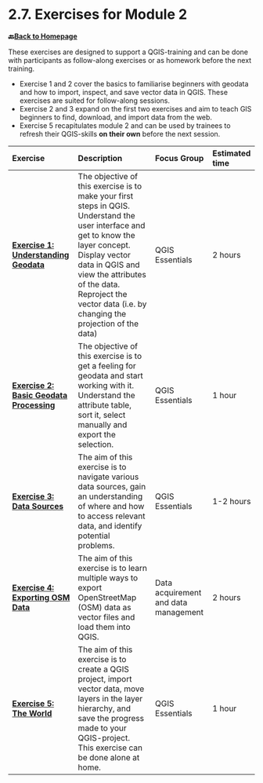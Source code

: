 # 2.7. Exercises for Module 2

__🔙[Back to Homepage](/content/intro.md)__

These exercises are designed to support a QGIS-training and can be done with participants as follow-along exercises or as homework before the next training. 
- Exercise 1 and 2 cover the basics to familiarise beginners with geodata and how to import, inspect, and save vector data in QGIS. These exercises are suited for follow-along sessions. 
- Exercise 2 and 3 expand on the first two exercises and aim to teach GIS beginners to find, download, and import data from the web. 
- Exercise 5 recapitulates module 2 and can be used by trainees to refresh their QGIS-skills __on their own__ before the next session.


| Exercise| Description |Focus Group|Estimated time| 
| :-------------------- | :----------------- |:----------------- |:----------------- |
|__[Exercise 1: Understanding Geodata](/content/Module_2/en_qgis_geodata_concept_ex1.md)__ | The objective of this exercise is to make your first steps in QGIS. Understand the user interface and get to know the layer concept. Display vector data in QGIS and view the attributes of the data. Reproject the vector data (i.e. by changing the projection of the data) | QGIS Essentials | 2 hours | 
|  __[Exercise 2: Basic Geodata Processing](/content/Module_2/en_qgis_basic_data_processing_ex2.md)__ | The objective of this exercise is to get a feeling for geodata and start working with it. Understand the attribute table, sort it, select manually and export the selection. | QGIS Essentials | 1 hour | 
| __[Exercise 3: Data Sources](/content/Module_2/en_qgis_data_sources_ex3.md)__ | The aim of this exercise is to navigate various data sources, gain an understanding of where and how to access relevant data, and identify potential problems. | QGIS Essentials | 1-2 hours |
| __[Exercise 4: Exporting OSM Data](/content/Module_2/en_qgis_data_sources_ex4.md)__ | The aim of this exercise is to learn multiple ways to export OpenStreetMap (OSM) data as vector files and load them into QGIS. | Data acquirement and data management | 2 hours |
| __[Exercise 5: The World](/content/Module_2/en_qgis_module_2_ex_alt.md)__ | The aim of this exercise is to create a QGIS project, import vector data, move layers in the layer hierarchy, and save the progress made to your QGIS-project. This exercise can be done alone at home. | QGIS Essentials | 1 hour |

<!--CHECK: Exercise 3: Did they already learn how to filter data to display only the hospitals?-->